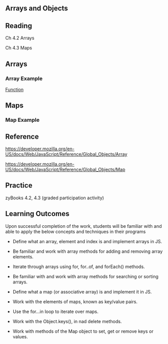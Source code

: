 ## Arrays and Objects
## Reading

Ch 4.2 Arrays 

Ch 4.3 Maps

## Arrays

### Array Example
[Function](https://codepen.io/mickeysthecat/pen/yLawbbY)

## Maps



###  Map Example
[]()

## Reference
https://developer.mozilla.org/en-US/docs/Web/JavaScript/Reference/Global_Objects/Array

https://developer.mozilla.org/en-US/docs/Web/JavaScript/Reference/Global_Objects/Map


## Practice
 
zyBooks 4.2, 4.3 (graded participation activity)

## Learning Outcomes
Upon successful completion of the work, students will be familiar with and able to apply the below concepts and techniques in their programs

* Define what an array, element and index is and implement arrays in JS.

* Be familiar and work with array methods for adding and removing array elements.

* Iterate through arrays using for, for..of, and forEach() methods.

* Be familiar with and work with array methods for searching or sorting arrays.

*  Define what a map (or associative array) is and implement it in JS. 

* Work with the elements of maps, known as key/value pairs.

* Use the for...in loop to iterate over maps.

* Work with the Object.keys(), in nad delete methods.

* Work with methods of the Map object to set, get or remove keys or values.
